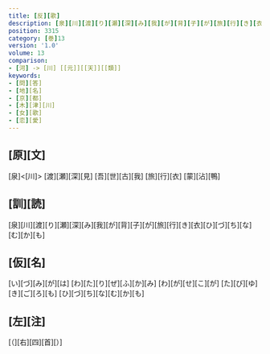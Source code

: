 ```yaml
---
title: [反][歌]
description: [泉][川][渡][り][瀬][深][み][我][が][背][子][が][旅][行][き][衣][ひ][づ][ち][な][む][か][も]
position: 3315
category: [巻]13
version: '1.0'
volume: 13
comparison:
- [河] -> [川] [[元]][[天]][[類]]
keywords:
- [問][答]
- [地][名]
- [京][都]
- [木][津][川]
- [女][歌]
- [恋][愛]
---
```


## [原][文]

[泉]<[川]> [渡][瀬][深][見] [吾][世][古][我] [旅][行][衣] [蒙][沾][鴨]

## [訓][読]

[泉][川][渡][り][瀬][深][み][我][が][背][子][が][旅][行][き][衣][ひ][づ][ち][な][む][か][も]

## [仮][名]

[い][づ][み][が][は] [わ][た][り][ぜ][ふ][か][み] [わ][が][せ][こ][が] [た][び][ゆ][き][ご][ろ][も] [ひ][づ][ち][な][む][か][も]

## [左][注]

[（][右][四][首][）]
